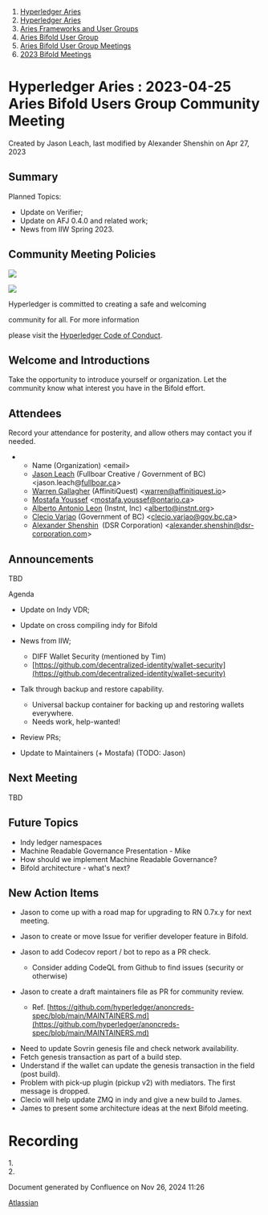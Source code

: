1. [Hyperledger Aries](index.html)
2. [Hyperledger Aries](Hyperledger-Aries_18481154.html)
3. [Aries Frameworks and User Groups](Aries-Frameworks-and-User-Groups_18481290.html)
4. [Aries Bifold User Group](Aries-Bifold-User-Group_18490719.html)
5. [Aries Bifold User Group Meetings](Aries-Bifold-User-Group-Meetings_18490725.html)
6. [2023 Bifold Meetings](2023-Bifold-Meetings_18517232.html)

# Hyperledger Aries : 2023-04-25 Aries Bifold Users Group Community Meeting

Created by Jason Leach, last modified by Alexander Shenshin on Apr 27, 2023

## Summary

Planned Topics:

- Update on Verifier;
- Update on AFJ 0.4.0 and related work;
- News from IIW Spring 2023.

## Community Meeting Policies

![](https://wiki.hyperledger.org/download/attachments/29034696/Antitrustnotice.png?version=1&modificationDate=1581695654000&api=v2)

![](https://wiki.hyperledger.org/download/attachments/2392771/welcome.png?version=2&modificationDate=1572450107000&api=v2)

Hyperledger is committed to creating a safe and welcoming

community for all. For more information

please visit the [Hyperledger Code of Conduct](https://lf-hyperledger.atlassian.net/wiki/display/HYP/Hyperledger+Code+of+Conduct).

## Welcome and Introductions

Take the opportunity to introduce yourself or organization. Let the community know what interest you have in the Bifold effort.

## Attendees

Record your attendance for posterity, and allow others may contact you if needed.

- - Name (Organization) &lt;email&gt;
  - [Jason Leach](https://lf-hyperledger.atlassian.net/wiki/people/557058:f6688130-fee2-4c0a-a611-b8623f0d7f57?ref=confluence) (Fullboar Creative / Government of BC) &lt;jason.leach@[fullboar.ca](http://fullboar.ca)&gt;
  - [Warren Gallagher](https://lf-hyperledger.atlassian.net/wiki/people/557058:98b910cc-1131-4987-bc79-b6c4681c64ab?ref=confluence) (AffinitiQuest) &lt;warren@affinitiquest.io&gt;
  - [Mostafa Youssef](https://lf-hyperledger.atlassian.net/wiki/people/5c6dd5f88a38a065324b668a?ref=confluence) &lt;mostafa.youssef@ontario.ca&gt;
  - [Alberto Antonio Leon](https://lf-hyperledger.atlassian.net/wiki/people/6308ef06f63ba4d04a134cf5?ref=confluence) (Instnt, Inc) &lt;alberto@instnt.org&gt;
  - [Clecio Varjao](https://lf-hyperledger.atlassian.net/wiki/people/557058:f9e1bfa2-a82c-4b68-85ee-627507d593d9?ref=confluence) (Government of BC) &lt;clecio.varjao@gov.bc.ca&gt;
  - [Alexander Shenshin](https://lf-hyperledger.atlassian.net/wiki/people/63cf3328c565900ff404dda2?ref=confluence)  (DSR Corporation) &lt;alexander.shenshin@dsr-corporation.com&gt;

## Announcements

TBD

Agenda

- Update on Indy VDR;
- Update on cross compiling indy for Bifold
- News from IIW;
  
  - DIFF Wallet Security (mentioned by Tim)
  - [https://github.com/decentralized-identity/wallet-security](https://github.com/decentralized-identity/wallet-security)
- Talk through backup and restore capability.
  
  - Universal backup container for backing up and restoring wallets everywhere.
  - Needs work, help-wanted!
- Review PRs;
- Update to Maintainers (+ Mostafa) (TODO: Jason)

## Next Meeting

TBD

## Future Topics

- Indy ledger namespaces
- Machine Readable Governance Presentation - Mike
- How should we implement Machine Readable Governance?
- Bifold architecture - what's next?

## New Action Items

- Jason to come up with a road map for upgrading to RN 0.7x.y for next meeting.
- Jason to create or move Issue for verifier developer feature in Bifold.
- Jason to add Codecov report / bot to repo as a PR check.
  
  - Consider adding CodeQL from Github to find issues (security or otherwise)

<!--THE END-->

- Jason to create a draft maintainers file as PR for community review.
  
  - Ref. [https://github.com/hyperledger/anoncreds-spec/blob/main/MAINTAINERS.md](https://github.com/hyperledger/anoncreds-spec/blob/main/MAINTAINERS.md)

<!--THE END-->

- Need to update Sovrin genesis file and check network availability.
- Fetch genesis transaction as part of a build step.
- Understand if the wallet can update the genesis transaction in the field (post build).
- Problem with pick-up plugin (pickup v2) with mediators. The first message is dropped.
- Clecio will help update ZMQ in indy and give a new build to James.
- James to present some architecture ideas at the next Bifold meeting.

# Recording

1.   
2\.

Document generated by Confluence on Nov 26, 2024 11:26

[Atlassian](http://www.atlassian.com/)
